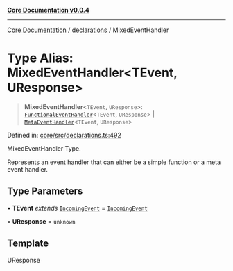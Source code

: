 [**Core Documentation v0.0.4**](../../README.md)

***

[Core Documentation](../../modules.md) / [declarations](../README.md) / MixedEventHandler

# Type Alias: MixedEventHandler\<TEvent, UResponse\>

> **MixedEventHandler**\<`TEvent`, `UResponse`\>: [`FunctionalEventHandler`](FunctionalEventHandler.md)\<`TEvent`, `UResponse`\> \| [`MetaEventHandler`](../interfaces/MetaEventHandler.md)\<`TEvent`, `UResponse`\>

Defined in: [core/src/declarations.ts:492](https://github.com/stonemjs/core/blob/e4675fc5d1a8e120fdb4d54e226a2496fdda3681/src/declarations.ts#L492)

MixedEventHandler Type.

Represents an event handler that can either be a simple function or a meta event handler.

## Type Parameters

• **TEvent** *extends* [`IncomingEvent`](../../events/IncomingEvent/classes/IncomingEvent.md) = [`IncomingEvent`](../../events/IncomingEvent/classes/IncomingEvent.md)

• **UResponse** = `unknown`

## Template

UResponse
